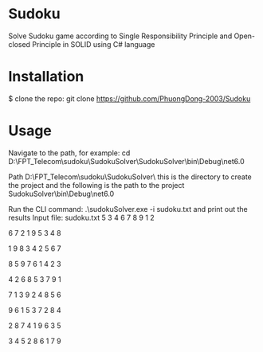 # Sudoku
 Solve Sudoku game according to Single Responsibility Principle and Open-closed Principle in SOLID using C# language
# Installation
$ clone the repo: git clone https://github.com/PhuongDong-2003/Sudoku
# Usage
Navigate to the path, for example: cd D:\FPT_Telecom\sudoku\SudokuSolver\SudokuSolver\bin\Debug\net6.0

Path D:\FPT_Telecom\sudoku\SudokuSolver\ this is the directory to create the project and the following is the path to the project SudokuSolver\bin\Debug\net6.0

Run the CLI command: .\sudokuSolver.exe -i sudoku.txt and print out the results
Input file: sudoku.txt
5 3 4 6 7 8 9 1 2

6 7 2 1 9 5 3 4 8

1 9 8 3 4 2 5 6 7

8 5 9 7 6 1 4 2 3

4 2 6 8 5 3 7 9 1

7 1 3 9 2 4 8 5 6

9 6 1 5 3 7 2 8 4

2 8 7 4 1 9 6 3 5

3 4 5 2 8 6 1 7 9

